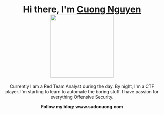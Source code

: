 <h1 align="center" height='30'>Hi there, I'm <a href="www.sudocuong.com" target="_blank">Cuong Nguyen</a> 
<img src='https://media.giphy.com/media/bcKmIWkUMCjVm/giphy.gif' width='200' ></h1> 
<div align="center">
  </div>
  <div align="center">
  <p> Currently I am a Red Team Analyst during the day. By night, I'm a CTF player. I'm starting to learn to automate the boring stuff. I have passion for everything Offensive Security.</p>
  
  <p><b>Follow my blog: www.sudocuong.com</b></p>
